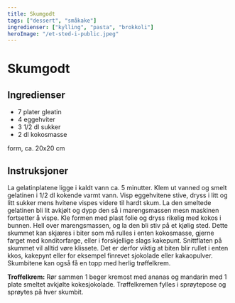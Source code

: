 ```yaml
---
title: Skumgodt
tags: ["dessert", "småkake"]
ingredienser: ["kylling", "pasta", "brokkoli"]
heroImage: "/et-sted-i-public.jpeg"
---
```


# Skumgodt

## Ingredienser

- 7 plater gleatin
- 4 eggehviter
- 3 1/2 dl sukker
- 2 dl kokosmasse

form, ca. 20x20 cm

## Instruksjoner

La gelatinplatene ligge i kaldt vann ca. 5 minutter. Klem ut vanned og smelt gelatinen i 1/2 dl kokende varmt vann. Visp eggehvitene stive, dryss i litt og litt sukker mens hvitene vispes videre til hardt skum. La den smeltede gelatinen bli lit avkjølt og dypp den så i marengsmassen mesn maskinen fortsetter å vispe. Kle formen med plast folie og dryss rikelig med kokos i bunnen. Hell over marengsmassen, og la den bli stiv på et kjølig sted. Dette skummet kan skjæres i biter som må rulles i enten kokosmasse, gjerne farget med konditorfarge, eller i forskjellige slags kakepunt. Snittflaten på skummet vil alltid vøre klissete. Det er derfor viktig at biten blir rullet i enten kkos, kakepynt eller for eksempel finrevet sjokolade eller kakaopulver. Skumbitene kan også få en topp med herlig trøffelkrem.

**Troffelkrem:** Rør sammen 1 beger kremost med ananas og mandarin med 1 plate smeltet avkjølte kokesjokolade. Trøffelkremen fylles i sprøytepose og sprøytes på hver skumbit.
